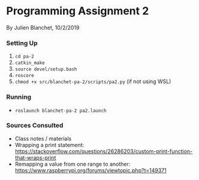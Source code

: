 # Programming Assignment 2
By Julien Blanchet, 10/2/2019

### Setting Up
1. `cd pa-2`
2. `catkin_make`
3. `source devel/setup.bash`
4. `roscore`
5. `chmod +x src/blanchet-pa-2/scripts/pa2.py` (if not using WSL)

### Running
  * `roslaunch blanchet-pa-2 pa2.launch`
  
### Sources Consulted
* Class notes / materials
* Wrapping a print statement: https://stackoverflow.com/questions/26286203/custom-print-function-that-wraps-print
* Remapping a value from one range to another: https://www.raspberrypi.org/forums/viewtopic.php?t=149371